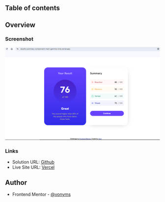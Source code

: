 ## Table of contents

## Overview

### Screenshot

![](./screenshot.png)

### Links

- Solution URL: [Github](https://github.com/vonyms/results-summary-component-main)
- Live Site URL: [Vercel](https://results-summary-component-main-gamma-nine.vercel.app/)

## Author

- Frontend Mentor - [@vonyms](https://www.frontendmentor.io/profile/yourusername)
